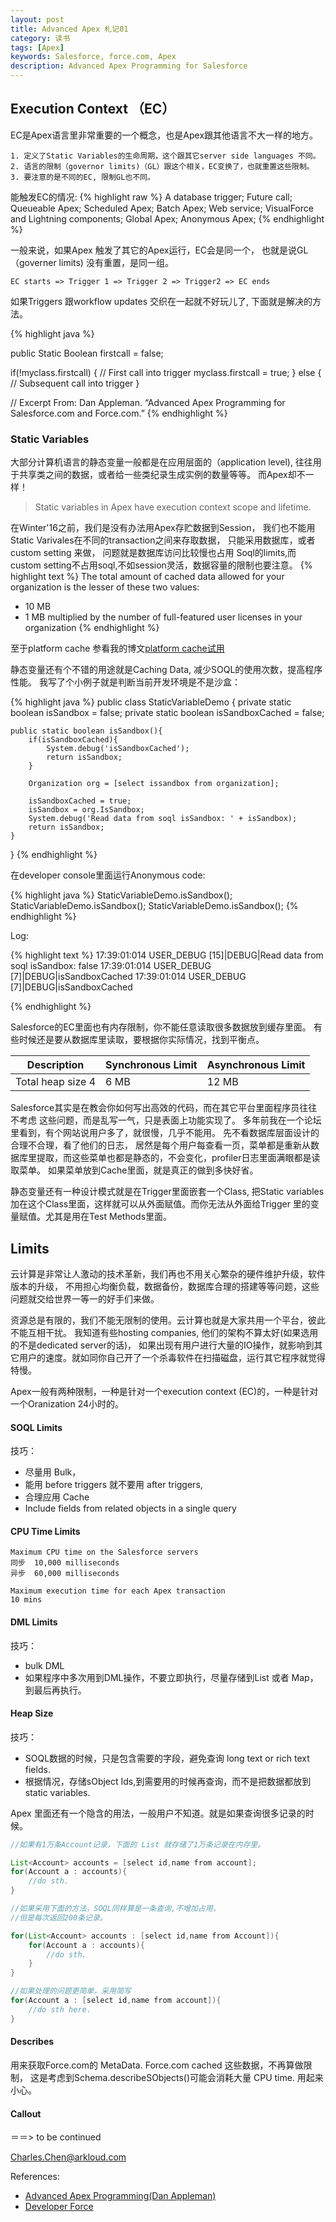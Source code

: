 ```yaml
---
layout: post
title: Advanced Apex 札记01
category: 读书
tags: [Apex] 
keywords: Salesforce, force.com, Apex
description: Advanced Apex Programming for Salesforce
---
```


## Execution Context （EC）

EC是Apex语言里非常重要的一个概念，也是Apex跟其他语言不大一样的地方。

    1. 定义了Static Variables的生命周期，这个跟其它server side languages 不同。
    2. 语言的限制（governor limits)（GL）跟这个相关，EC变换了，也就重置这些限制。
    3. 要注意的是不同的EC, 限制GL也不同。


能触发EC的情况:
{% highlight raw %}
	A database trigger;
	Future call;
	Queueable Apex;
	Scheduled Apex;
	Batch Apex;
	Web service;
	VisualForce and Lightning components;
	Global Apex;
	Anonymous Apex;
{% endhighlight %}

一般来说，如果Apex 触发了其它的Apex运行，EC会是同一个，
也就是说GL（governer limits) 没有重置，是同一组。

	EC starts => Trigger 1 => Trigger 2 => Trigger2 => EC ends


 如果Triggers 跟workflow updates 交织在一起就不好玩儿了,
 下面就是解决的方法。

{% highlight java %}

public Static Boolean firstcall = false;


if(!myclass.firstcall)
{
        // First call into trigger
        myclass.firstcall = true;
}
else
{
        // Subsequent call into trigger
}

// Excerpt From: Dan Appleman. “Advanced Apex Programming for Salesforce.com and Force.com.”
{% endhighlight %}


### Static Variables

大部分计算机语言的静态变量一般都是在应用层面的（application level),
往往用于共享类之间的数据，或者给一些类纪录生成实例的数量等等。
而Apex却不一样！ 

> Static variables in Apex have execution context scope and lifetime.

在Winter'16之前，我们是没有办法用Apex存贮数据到Session，
我们也不能用Static Varivales在不同的transaction之间来存取数据，
只能采用数据库，或者custom setting 来做， 问题就是数据库访问比较慢也占用
Soql的limits,而custom setting不占用soql,不如session灵活，数据容量的限制也要注意。
{% highlight text %}
The total amount of cached data allowed for your organization is the lesser of these two values:
* 10 MB
* 1 MB multiplied by the number of full-featured user licenses in your organization
{% endhighlight %}

至于platform cache 参看我的博文[platform cache试用](http://blog.arkloud.com/2016/03/14/sfdc-platform-cache.html)

静态变量还有个不错的用途就是Caching Data, 减少SOQL的使用次数，提高程序性能。
我写了个小例子就是判断当前开发环境是不是沙盒：

{% highlight java %}
public class StaticVariableDemo {
	private static boolean isSandbox = false;
    private static boolean isSandboxCached = false;
    
    public static boolean isSandbox(){
        if(isSandboxCached){
            System.debug('isSandboxCached');
            return isSandbox;
        }
        
        Organization org = [select issandbox from organization];
       
        isSandboxCached = true;
        isSandbox = org.IsSandbox;
        System.debug('Read data from soql isSandbox: ' + isSandbox);
        return isSandbox;
    }
}
{% endhighlight %}

在developer console里面运行Anonymous code:

{% highlight java %}
StaticVariableDemo.isSandbox();
StaticVariableDemo.isSandbox();
StaticVariableDemo.isSandbox();
{% endhighlight %}

Log:

{% highlight text %}
17:39:01:014 USER_DEBUG [15]|DEBUG|Read data from soql isSandbox: false
17:39:01:014 USER_DEBUG [7]|DEBUG|isSandboxCached
17:39:01:014 USER_DEBUG [7]|DEBUG|isSandboxCached

{% endhighlight %}

Salesforce的EC里面也有内存限制，你不能任意读取很多数据放到缓存里面。
有些时候还是要从数据库里读取，要根据你实际情况，找到平衡点。

| Description      | Synchronous Limit | Asynchronous Limit  |
| ---------------- | ----------------- | ------------------- |
| Total heap size 4|              6 MB |               12 MB |



Salesforce其实是在教会你如何写出高效的代码，而在其它平台里面程序员往往不考虑
这些问题，而是乱写一气，只是表面上功能实现了。
多年前我在一个论坛里看到，有个网站说用户多了，就很慢，几乎不能用。
先不看数据库层面设计的合理不合理，看了他们的日志，
居然是每个用户每查看一页，菜单都是重新从数据库里提取，而这些菜单也都是静态的，不会变化，profiler日志里面满眼都是读取菜单。
如果菜单放到Cache里面，就是真正的做到多快好省。

静态变量还有一种设计模式就是在Trigger里面嵌套一个Class, 把Static variables 加在这个Class里面，这样就可以从外面赋值。而你无法从外面给Trigger
里的变量赋值。尤其是用在Test Methods里面。

## Limits

云计算是非常让人激动的技术革新，我们再也不用关心繁杂的硬件维护升级，软件版本的升级，
不用担心均衡负载，数据备份，数据库合理的搭建等等问题，这些问题就交给世界一等一的好手们来做。

资源总是有限的，我们不能无限制的使用。云计算也就是大家共用一个平台，彼此不能互相干扰。
我知道有些hosting companies, 他们的架构不算太好(如果选用的不是dedicated server的话)，
如果出现有用户进行大量的IO操作，就影响到其它用户的速度。就如同你自己开了一个杀毒软件在扫描磁盘，运行其它程序就觉得特慢。

Apex一般有两种限制，一种是针对一个execution context (EC)的，一种是针对一个Oranization 24小时的。

#### SOQL Limits

技巧：

* 尽量用 Bulk，
* 能用 before triggers 就不要用 after triggers, 
* 合理应用 Cache  
* Include fields from related objects in a single query

#### CPU Time Limits

``` text
Maximum CPU time on the Salesforce servers
同步	10,000 milliseconds	
异步	60,000 milliseconds

Maximum execution time for each Apex transaction
10 mins
```


#### DML Limits

技巧：
*  bulk DML
*  如果程序中多次用到DML操作，不要立即执行，尽量存储到List 或者 Map， 到最后再执行。

#### Heap Size

技巧：
* SOQL数据的时候，只是包含需要的字段，避免查询 long text or rich text fields.
* 根据情况，存储sObject Ids,到需要用的时候再查询，而不是把数据都放到static variables.

Apex 里面还有一个隐含的用法，一般用户不知道。就是如果查询很多记录的时候。

``` java
//如果有1万条Account记录，下面的 List 就存储了1万条记录在内存里。

List<Account> accounts = [select id,name from account];
for(Account a : accounts){
	//do sth.
}

//如果采用下面的方法，SOQL同样算是一条查询,不增加占用，
//但是每次返回200条记录。

for(List<Account> accounts : [select id,name from Account]){
	for(Account a : accounts){
		//do sth.
	}
}

//如果处理的问题更简单，采用简写
for(Account a : [select id,name from account]){
	//do sth here.
}

```

#### Describes 

用来获取Force.com的 MetaData. Force.com cached 这些数据，不再算做限制，
这是考虑到Schema.describeSObjects()可能会消耗大量 CPU time. 用起来小心。

#### Callout



＝＝> to be continued

Charles.Chen@arkloud.com

References:
* [Advanced Apex Programming(Dan Appleman)](http://advancedapex.com/)
* [Developer Force](http://developer.force.com)